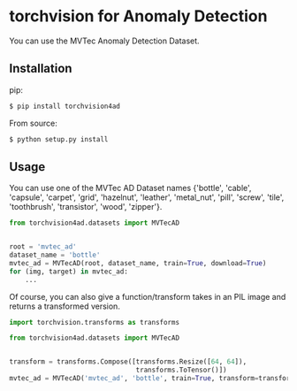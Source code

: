# torchvision for Anomaly Detection

You can use the MVTec Anomaly Detection Dataset.

## Installation

pip:

```bash
$ pip install torchvision4ad
```

From source:

```bash
$ python setup.py install
```

## Usage

You can use one of the MVTec AD Dataset names {'bottle', 'cable', 'capsule', 'carpet', 'grid', 'hazelnut', 'leather', 'metal_nut', 'pill', 'screw', 'tile', 'toothbrush', 'transistor', 'wood', 'zipper'}.

```python
from torchvision4ad.datasets import MVTecAD


root = 'mvtec_ad'
dataset_name = 'bottle'
mvtec_ad = MVTecAD(root, dataset_name, train=True, download=True)
for (img, target) in mvtec_ad:
    ...
```

Of course, you can also give a function/transform takes in an PIL image and returns a transformed version.

```python
import torchvision.transforms as transforms

from torchvision4ad.datasets import MVTecAD


transform = transforms.Compose([transforms.Resize([64, 64]),
                                transforms.ToTensor()])
mvtec_ad = MVTecAD('mvtec_ad', 'bottle', train=True, transform=transform, download=True)
```
